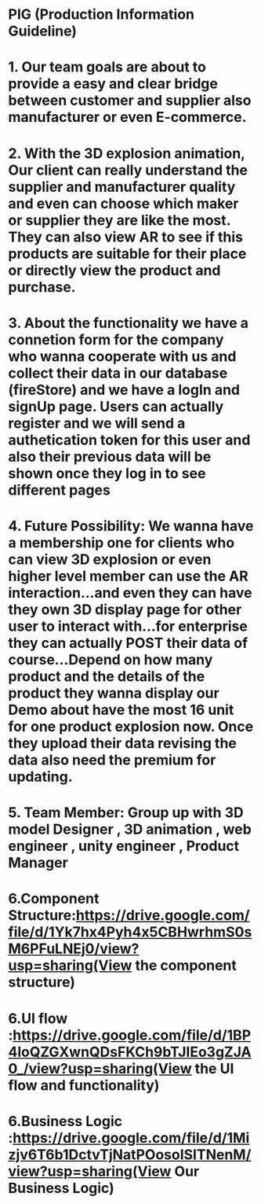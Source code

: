 # PIG (Production Information Guideline)

# 1. Our team goals are about to provide a easy and clear bridge between customer and supplier also manufacturer or even E-commerce.

# 2. With the 3D explosion animation, Our client can really understand the supplier and manufacturer quality and even can choose which maker or supplier they are like the most. They can also view AR to see if this products are suitable for their place or directly view the product and purchase.

# 3. About the functionality we have a connetion form for the company who wanna cooperate with us and collect their data in our database (fireStore) and we have a logIn and signUp page. Users can actually register and we will send a authetication token for this user and also their previous data will be shown once they log in to see different pages

# 4. Future Possibility: We wanna have a membership one for clients who can view 3D explosion or even higher level member can use the AR interaction...and even they can have they own 3D display page for other user to interact with...for enterprise they can actually POST their data of course...Depend on how many product and the details of the product they wanna display our Demo about have the most 16 unit for one product explosion now. Once they upload their data revising the data also need the premium for updating.

# 5. Team Member: Group up with 3D model Designer , 3D animation , web engineer , unity engineer , Product Manager

# 6.Component Structure:https://drive.google.com/file/d/1Yk7hx4Pyh4x5CBHwrhmS0sM6PFuLNEj0/view?usp=sharing(View the component structure)
# 6.UI flow :https://drive.google.com/file/d/1BP4loQZGXwnQDsFKCh9bTJIEo3gZJA0_/view?usp=sharing(View the UI flow and functionality)
# 6.Business Logic :https://drive.google.com/file/d/1Mizjv6T6b1DctvTjNatPOosoISITNenM/view?usp=sharing(View Our Business Logic)

